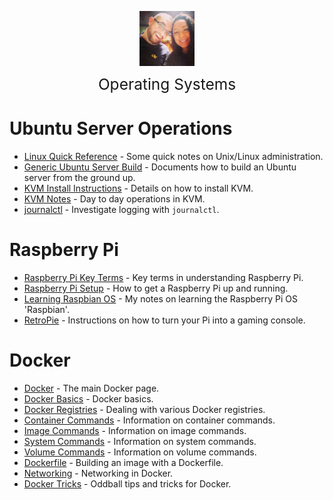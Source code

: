 <img
    src="./images/BrentAndMandi.jpg"
    width="88"
    style="display: block; width: 88px; margin: auto; margin-bottom: 1em"
/><span style="display: block; text-align: center; font-size: 1.75em;"> Operating Systems </span>

# Ubuntu Server Operations
- [Linux Quick Reference](/operating_systems/ubuntu/linux_notes) - Some quick notes on Unix/Linux administration.
- [Generic Ubuntu Server Build](/operating_systems/ubuntu/server_build) - Documents how to build an Ubuntu server from the ground up.
- [KVM Install Instructions](/operating_systems/ubuntu/package_install/kvm_install) - Details on how to install KVM.
- [KVM Notes](/operating_systems/ubuntu/package_operations/kvm_notes) - Day to day operations in KVM.
- [journalctl](/operating_systems/ubuntu/package_operations/journalctl) - Investigate logging with `journalctl`.

# Raspberry Pi  
- [Raspberry Pi Key Terms](/operating_systems/raspberry_pi/raspberry_pi_key_terms) - Key terms in understanding Raspberry Pi.  
- [Raspberry Pi Setup](/operating_systems/raspberry_pi/raspberry_pi_install) - How to get a Raspberry Pi up and running.  
- [Learning Raspbian OS](/operating_systems/raspberry_pi/raspbian) - My notes on learning the Raspberry Pi OS 'Raspbian'.  
- [RetroPie](/operating_systems/raspberry_pi/retropie) - Instructions on how to turn your Pi into a gaming console.  

# Docker  
- [Docker](/operating_systems/docker/) - The main Docker page.  
- [Docker Basics](/operating_systems/docker/docker_basics) - Docker basics.  
- [Docker Registries](/operating_systems/docker/registry) - Dealing with various Docker registries.  
- [Container Commands](/operating_systems/docker/container_commands) - Information on container commands.  
- [Image Commands](/operating_systems/docker/image_commands) - Information on image commands.  
- [System Commands](/operating_systems/docker/system) - Information on system commands.  
- [Volume Commands](/operating_systems/docker/volume_commands) - Information on volume commands.  
- [Dockerfile](/operating_systems/docker/dockerfile) - Building an image with a Dockerfile.  
- [Networking](/operating_systems/docker/networking) - Networking in Docker.  
- [Docker Tricks](/operating_systems/docker/docker_tricks) - Oddball tips and tricks for Docker.  